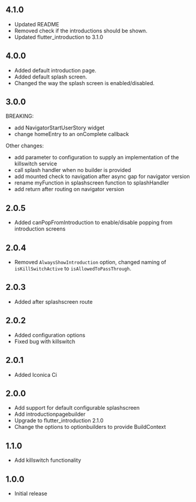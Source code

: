 ## 4.1.0
- Updated README
- Removed check if the introductions should be shown.
- Updated flutter_introduction to 3.1.0

## 4.0.0
- Added default introduction page.
- Added default splash screen.
- Changed the way the splash screen is enabled/disabled.

## 3.0.0

BREAKING:
- add NavigatorStartUserStory widget
- change homeEntry to an onComplete callback

Other changes:
- add parameter to configuration to supply an implementation of the killswitch service
- call splash handler when no builder is provided
- add mounted check to navigation after async gap for navigator version
- rename myFunction in splashscreen function to splashHandler
- add return after routing on navigator version

## 2.0.5

- Added canPopFromIntroduction to enable/disable popping from introduction screens

## 2.0.4

- Removed `AlwaysShowIntroduction` option, changed naming of `isKillSwitchActive` to `isAllowedToPassThrough`.

## 2.0.3

- Added after splashscreen route

## 2.0.2

- Added configuration options
- Fixed bug with killswitch

## 2.0.1

- Added Iconica Ci

## 2.0.0

- Add support for default configurable splashscreen
- Add introductionpagebuilder
- Upgrade to flutter_introduction 2.1.0
- Change the options to optionbuilders to provide BuildContext

## 1.1.0

- Add killswitch functionality

## 1.0.0

- Initial release
